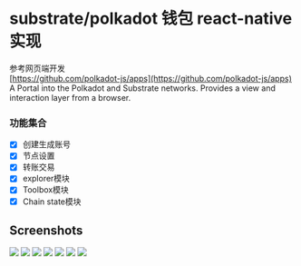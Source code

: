 # substrate/polkadot 钱包 react-native实现
参考网页端开发    
[https://github.com/polkadot-js/apps](https://github.com/polkadot-js/apps)    
A Portal into the Polkadot and Substrate networks. Provides a view and interaction layer from a browser.

### 功能集合
- [x] 创建生成账号
- [x] 节点设置
- [x] 转账交易
- [x] explorer模块
- [x] Toolbox模块
- [x] Chain state模块

## Screenshots
![](https://github.com/puti94/substrate-wallet/images/home.png)
![](https://github.com/puti94/substrate-wallet/images/accounts.png)
![](https://github.com/puti94/substrate-wallet/images/explorer.png)
![](https://github.com/puti94/substrate-wallet/images/modules.png)
![](https://github.com/puti94/substrate-wallet/images/nodeset.png)
![](https://github.com/puti94/substrate-wallet/images/set.png)
![](https://github.com/puti94/substrate-wallet/images/storage.png)
